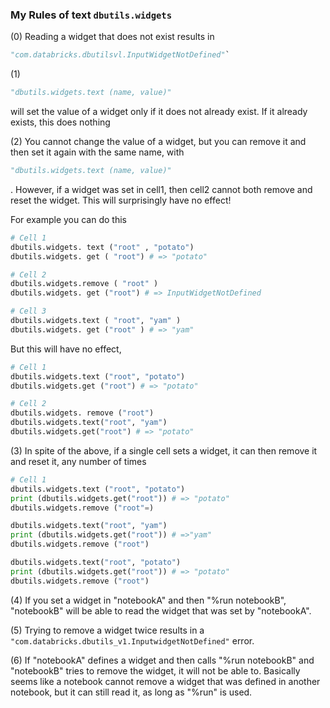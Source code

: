 

### My Rules of text `dbutils.widgets`

(0) Reading a widget that does not exist results in
```python
"com.databricks.dbutilsvl.InputWidgetNotDefined"`
```
(1)
```python
"dbutils.widgets.text (name, value)"
```

will set the value of a widget only if it does not already exist. If it already exists, this does nothing

(2)
You cannot change the value of a widget, but you can remove it and then set it again with the same
name, with 

```python
"dbutils.widgets.text (name, value)"
```

. However, if a widget was set in cell1, then cell2
cannot both remove and reset the widget. This will surprisingly have no effect!

For example you can do this

```python
# Cell 1
dbutils.widgets. text ("root" , "potato")
dbutils.widgets. get ( "root") # => "potato"

# Cell 2
dbutils.widgets.remove ( "root" )
dbutils.widgets. get ("root") # => InputWidgetNotDefined

# Cell 3
dbutils.widgets.text ( "root", "yam" )
dbutils.widgets. get ("root" ) # => "yam"
```

But this will have no effect,

```python
# Cell 1
dbutils.widgets.text ("root", "potato")
dbutils.widgets.get ("root") # => "potato"

# Cell 2
dbutils.widgets. remove ("root")
dbutils.widgets.text("root", "yam")
dbutils.widgets.get("root") # => "potato" 
```

(3) In spite of the above, if a single cell sets a widget, it can then remove it and reset it, any number of
times

```python
# Cell 1
dbutils.widgets.text ("root", "potato")
print (dbutils.widgets.get("root")) # => "potato"
dbutils.widgets.remove ("root"=)

dbutils.widgets.text("root", "yam")
print (dbutils.widgets.get("root")) # =>"yam"
dbutils.widgets.remove ("root")

dbutils.widgets.text("root", "potato")
print (dbutils.widgets.get("root")) # => "potato"
dbutils.widgets.remove ("root")
```

(4) If you set a widget in "notebookA" and then "%run notebookB", "notebookB" will be able to read
the widget that was set by "notebookA".

(5) Trying to remove a widget twice results in a `"com.databricks.dbutils_v1.InputwidgetNotDefined"` error.

(6) If "notebookA" defines a widget and then calls "%run notebookB" and "notebookB" tries to remove
the widget, it will not be able to. Basically seems like a notebook cannot remove a widget that was
defined in another notebook, but it can still read it, as long as "%run" is used.

